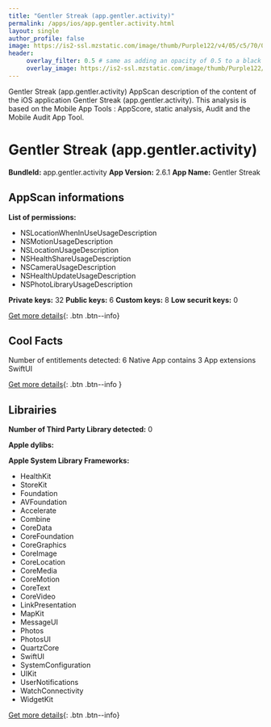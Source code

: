 ```yaml
---
title: "Gentler Streak (app.gentler.activity)"
permalink: /apps/ios/app.gentler.activity.html
layout: single
author_profile: false
image: https://is2-ssl.mzstatic.com/image/thumb/Purple122/v4/05/c5/70/05c570e6-3241-5973-cc01-4d69c13ad9a0/AppIcon-0-0-1x_U007emarketing-0-0-0-7-0-0-sRGB-85-220.png/512x512bb.jpg
header: 
     overlay_filter: 0.5 # same as adding an opacity of 0.5 to a black background
     overlay_image: https://is2-ssl.mzstatic.com/image/thumb/Purple122/v4/05/c5/70/05c570e6-3241-5973-cc01-4d69c13ad9a0/AppIcon-0-0-1x_U007emarketing-0-0-0-7-0-0-sRGB-85-220.png/512x512bb.jpg
---
```

Gentler Streak (app.gentler.activity) AppScan description of the content of the iOS application Gentler Streak (app.gentler.activity). This analysis is based on the Mobile App Tools : AppScore, static analysis, Audit and the Mobile Audit App Tool.

# Gentler Streak (app.gentler.activity)

**BundleId:** app.gentler.activity
**App Version:** 2.6.1
**App Name:** Gentler Streak


## AppScan informations 

**List of permissions:** 
- NSLocationWhenInUseUsageDescription
- NSMotionUsageDescription
- NSLocationUsageDescription
- NSHealthShareUsageDescription
- NSCameraUsageDescription
- NSHealthUpdateUsageDescription
- NSPhotoLibraryUsageDescription
  
  
**Private keys:** 32
**Public keys:** 6
**Custom keys:** 8
**Low securit keys:** 0
  
[Get more details](/pricing.html){: .btn .btn--info}

## Cool Facts

Number of entitlements detected: 6
Native App
contains 3 App extensions
SwiftUI
  
[Get more details](/pricing.html){: .btn .btn--info }

## Librairies 
**Number of Third Party Library detected:** 0


**Apple dylibs:**


**Apple System Library Frameworks:**
- HealthKit
- StoreKit
- Foundation
- AVFoundation
- Accelerate
- Combine
- CoreData
- CoreFoundation
- CoreGraphics
- CoreImage
- CoreLocation
- CoreMedia
- CoreMotion
- CoreText
- CoreVideo
- LinkPresentation
- MapKit
- MessageUI
- Photos
- PhotosUI
- QuartzCore
- SwiftUI
- SystemConfiguration
- UIKit
- UserNotifications
- WatchConnectivity
- WidgetKit


  
[Get more details](/pricing.html){: .btn .btn--info}


